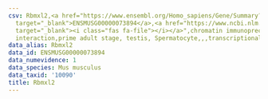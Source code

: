 ```yaml
---
csv: Rbmxl2,<a href="https://www.ensembl.org/Homo_sapiens/Gene/Summary?db=core;g=ENSMUSG00000073894"
  target="_blank">ENSMUSG00000073894</a>,<a href="https://www.ncbi.nlm.nih.gov/pubmed/25450459"
  target="_blank"><i class="fas fa-file"></i></a>",chromatin immunoprecipitation assay,direct
  interaction,prime adult stage, testis, Spermatocyte,,,transcriptional regulation,
data_alias: Rbmxl2
data_id: ENSMUSG00000073894
data_numevidence: 1
data_species: Mus musculus
data_taxid: '10090'
title: Rbmxl2
---
```

